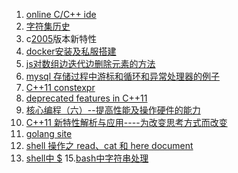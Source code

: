 ﻿1. [online C/C++ ide](https://webassembly.studio/)
2. [字符集历史](/com/syc/am/cntr/charset.md)
3. c[2005](/com/syc/am/cntr/c05features.md)版本新特性
4. [docker安装及私服搭建](/com/syc/am/cntr/dockerLog.md/#linux-centos)
5. [js对数组边迭代边删除元素的方法](/com/syc/am/cntr/ajs.md)
6. [mysql 存储过程中游标和循环和异常处理器的例子](/com/syc/am/cntr/mysqlProcSample.md)
8. [C++11 constexpr](http://towriting.com/blog/2013/09/17/constexpr/)
9. [deprecated features in C++11](https://stackoverflow.com/questions/9299101/what-c-idioms-are-deprecated-in-c11)
10. [核心编程（六）--提高性能及操作硬件的能力](https://www.jianshu.com/p/bbcf07bdc8ae?utm_campaign=maleskine&utm_content=note&utm_medium=pc_all_hots&utm_source=recommendation)
11. [C++11 新特性解析与应用----为改变思考方式而改变](https://www.jianshu.com/p/9f495044125c?utm_campaign=maleskine&utm_content=note&utm_medium=seo_notes&utm_source=recommendation)
12. [golang site](https://golang.google.cn/)
13. [shell 操作之 read、cat 和 here document](https://m.aliyun.com/yunqi/articles/42187)
14. [shell中 $](https://www.cnblogs.com/xunbu7/p/6187017.html)
15.[bash中字符串处理](http://bbs.chinaunix.net/forum.php?mod=viewthread&tid=201843)
